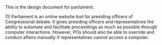 This is the design document for parliament.

(1) Parliament is an online website tool for presiding officers of Congressional debate. It gives presiding officers and representatives the ability to automate and facilitate proceedings as much as possible through computer interactions. However, POs should also be able to override and conduct affairs manually if representatives cannot access a computer.